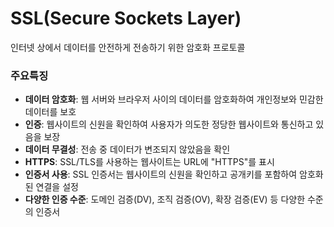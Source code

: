 # SSL(Secure Sockets Layer)
인터넷 상에서 데이터를 안전하게 전송하기 위한 암호화 프로토콜

### 주요특징

+ <b>데이터 암호화</b>: 웹 서버와 브라우저 사이의 데이터를 암호화하여 개인정보와 민감한 데이터를 보호
+ <b>인증</b>: 웹사이트의 신원을 확인하여 사용자가 의도한 정당한 웹사이트와 통신하고 있음을 보장
+ <b>데이터 무결성</b>: 전송 중 데이터가 변조되지 않았음을 확인
+ <b>HTTPS</b>: SSL/TLS를 사용하는 웹사이트는 URL에 "HTTPS"를 표시
+ <b>인증서 사용</b>: SSL 인증서는 웹사이트의 신원을 확인하고 공개키를 포함하여 암호화된 연결을 설정
+ <b>다양한 인증 수준</b>: 도메인 검증(DV), 조직 검증(OV), 확장 검증(EV) 등 다양한 수준의 인증서
